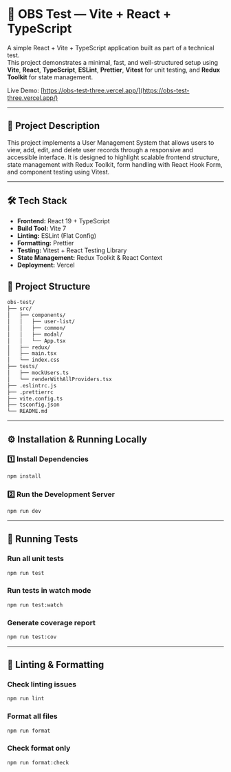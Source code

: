# 🚀 OBS Test — Vite + React + TypeScript

A simple React + Vite + TypeScript application built as part of a technical test.  
This project demonstrates a minimal, fast, and well-structured setup using **Vite**, **React**, **TypeScript**, **ESLint**, **Prettier**, **Vitest** for unit testing, and **Redux Toolkit** for state management.

Live Demo: [https://obs-test-three.vercel.app/](https://obs-test-three.vercel.app/)

---

## 📖 Project Description

This project implements a User Management System that allows users to view, add, edit, and delete user records through a responsive and accessible interface.
It is designed to highlight scalable frontend structure, state management with Redux Toolkit, form handling with React Hook Form, and component testing using Vitest.

---

## 🛠️ Tech Stack

- **Frontend:** React 19 + TypeScript
- **Build Tool:** Vite 7
- **Linting:** ESLint (Flat Config)
- **Formatting:** Prettier
- **Testing:** Vitest + React Testing Library
- **State Management:** Redux Toolkit & React Context
- **Deployment:** Vercel

## 🧩 Project Structure

```bash
obs-test/
├── src/
│   ├── components/
│   │   ├── user-list/
│   │   ├── common/
│   │   ├── modal/
│   │   └── App.tsx
│   ├── redux/
│   ├── main.tsx
│   └── index.css
├── tests/
│   ├── mockUsers.ts
│   └── renderWithAllProviders.tsx
├── .eslintrc.js
├── .prettierrc
├── vite.config.ts
├── tsconfig.json
└── README.md
```

---

## ⚙️ Installation & Running Locally

### 1️⃣ Install Dependencies

```bash
npm install
```

### 2️⃣ Run the Development Server

```bash
npm run dev
```

---

## 🧪 Running Tests

### Run all unit tests

```bash
npm run test
```

### Run tests in watch mode

```bash
npm run test:watch
```

### Generate coverage report

```bash
npm run test:cov
```

---

## 🧹 Linting & Formatting

### Check linting issues

```bash
npm run lint
```

### Format all files

```bash
npm run format
```

### Check format only

```bash
npm run format:check
```
